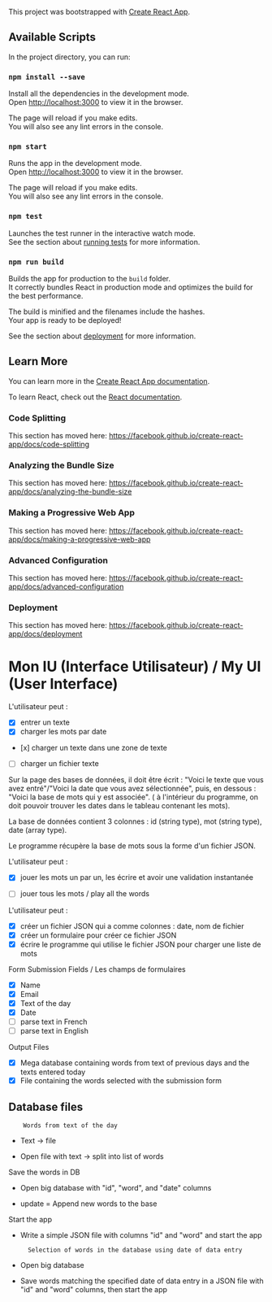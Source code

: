 This project was bootstrapped with [Create React App](https://github.com/facebook/create-react-app).

## Available Scripts

In the project directory, you can run:

### `npm install --save`

Install all the dependencies in the development mode.<br>
Open [http://localhost:3000](http://localhost:3000) to view it in the browser.

The page will reload if you make edits.<br>
You will also see any lint errors in the console.

### `npm start`

Runs the app in the development mode.<br>
Open [http://localhost:3000](http://localhost:3000) to view it in the browser.

The page will reload if you make edits.<br>
You will also see any lint errors in the console.

### `npm test`

Launches the test runner in the interactive watch mode.<br>
See the section about [running tests](https://facebook.github.io/create-react-app/docs/running-tests) for more information.

### `npm run build`

Builds the app for production to the `build` folder.<br>
It correctly bundles React in production mode and optimizes the build for the best performance.

The build is minified and the filenames include the hashes.<br>
Your app is ready to be deployed!

See the section about [deployment](https://facebook.github.io/create-react-app/docs/deployment) for more information.

## Learn More

You can learn more in the [Create React App documentation](https://facebook.github.io/create-react-app/docs/getting-started).

To learn React, check out the [React documentation](https://reactjs.org/).

### Code Splitting

This section has moved here: https://facebook.github.io/create-react-app/docs/code-splitting

### Analyzing the Bundle Size

This section has moved here: https://facebook.github.io/create-react-app/docs/analyzing-the-bundle-size

### Making a Progressive Web App

This section has moved here: https://facebook.github.io/create-react-app/docs/making-a-progressive-web-app

### Advanced Configuration

This section has moved here: https://facebook.github.io/create-react-app/docs/advanced-configuration

### Deployment

This section has moved here: https://facebook.github.io/create-react-app/docs/deployment


# Mon IU (Interface Utilisateur) / My UI (User Interface)

L'utilisateur peut :

- [x] entrer un texte
- [x] charger les mots par date
- [x] charger un texte dans une zone de texte
- [ ] charger un fichier texte

Sur la page des bases de données, il doit être écrit : "Voici le texte que vous avez entré"/"Voici la date que vous avez sélectionnée", puis, en dessous : "Voici la base de mots qui y est associée". ( à l'intérieur du programme, on doit pouvoir trouver les dates dans le tableau contenant les mots).

La base de données contient 3 colonnes : id (string type), mot (string type), date (array type).

Le programme récupère la base de mots sous la forme d'un fichier JSON.


L'utilisateur peut : 

- [x] jouer les mots un par un, les écrire et avoir une validation instantanée

- [ ] jouer tous les mots / play all the words


L'utilisateur peut :

- [x] créer un fichier JSON qui a comme colonnes : date, nom de fichier
- [x] créer un formulaire pour créer ce fichier JSON
- [x] écrire le programme qui utilise le fichier JSON pour charger une liste de mots

Form Submission Fields / Les champs de formulaires

- [x] Name
- [x] Email
- [x] Text of the day
- [x] Date
- [ ] parse text in French
- [ ] parse text in English

Output Files

- [x] Mega database containing words from text of previous days and the texts entered today
- [x] File containing the words selected with the submission form 

## Database files

        Words from text of the day 

- Text -> file

- Open file with text -> split into list of words

Save the words in DB
    
- Open big database with "id", "word", and "date" columns

- update = Append new words to the base

Start the app

- Write a simple JSON file with columns "id" and "word" and start the app 


        Selection of words in the database using date of data entry

- Open big database 

- Save words matching the specified date of data entry in a JSON file with "id" and "word" columns, then start the app
